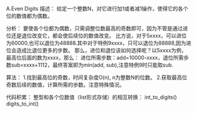 A.Even Digits
描述：
给定一个整数N，对它进行加1或者减1操作，使得它的各个位的数值都为偶数。

分析：
要使各个位都为偶数，只需调整位数最高的奇数即可，因为不管是通过进位还是退位改变它，都会使后续位的数值改变。
比方说，对于5xxxx，可以进位为60000,也可以退位为48888.其中对于特例9xxxx，只可以退位为88888,因为进位会造成比退位更多的步数。
那么，进位和退位该如何选择呢？以5xxxx为例，最高位后面的数为xxxx，那么：
进位所需步数：add=10000-xxxx，退位所需歩数sub=xxxx+1112，最终答案即为min(add, sub),注意特例9时只能取sub.

算法：
1.找到最高位的奇数，时间复杂度O(n), n为整数N的位数。
2.获取最高位奇数后续的数值，计算所需的歩数。注意特殊情况。

代码积累：
整型和各个位数值（list形式存储）的相互转换：
int_to_digits()
digits_to_int()
